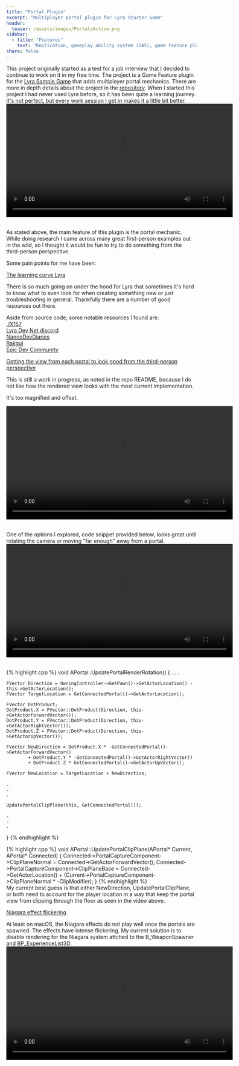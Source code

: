 ```yaml
---
title: "Portal Plugin"
excerpt: "Multiplayer portal plugin for Lyra Starter Game"
header:
  teaser: /assets/images/PortalsActive.png
sidebar:
  - title: "Features"
    text: "Replication, gameplay ability system (GAS), game feature plugin, third-person"
share: false
---
```


This project originally started as a test for a job interview that I decided to continue
to work on it in my free time. The project is a Game Feature plugin for the [Lyra Sample Game](https://dev.epicgames.com/documentation/en-us/unreal-engine/lyra-sample-game-in-unreal-engine) that adds
multiplayer portal mechanics. There are more in depth details about the project in the [repository](https://github.com/kurtw/PortalGame).
When I started this project I had never used Lyra before, so it has been quite a learning journey.
It's not perfect, but every work session I get in makes it a little bit better.
<video style="display:block; margin: auto;" width="600" controls autoplay loop>
    <source src="https://github.com/kurtw/kurtw.github.io/raw/main/assets/images/Teleport.mov" type="video/mp4">
</video><br>

As stated above, the main feature of this plugin is the portal mechanic. While doing research I came across many
great first-person examples out in the wild, so I thought it would be fun to try to do something from the third-person
perspective.

Some pain points for me have been:

<u>The learning curve Lyra</u>

There is so much going on under the hood for Lyra that sometimes it's hard to know what to even look for when creating
something new or just troubleshooting in general. Thankfully there are a number of good resources out there.

Aside from source code, some notable resources I found are:\
[./X157](https://x157.github.io)\
[Lyra Dev Net discord](https://discord.gg/323cxWbx)\
[NanceDevDiaries](https://www.youtube.com/@nancedevdiaries)\
[Rakgul](https://www.youtube.com/@Rukgul)\
[Epic Dev Community](https://dev.epicgames.com/community/)

<u>Getting the view from each portal to look good from the third-person perspective</u>

This is still a work in progress, as noted in the repo README, because I do not like how the rendered view looks with
the most current implementation.

It's too magnified and offset.

<video style="display:block; margin: 0 auto;" width="600" controls>
    <source src="https://github.com/kurtw/kurtw.github.io/raw/main/assets/images/PortalView_current.mov" type="video/mp4">
</video><br>

One of the options I explored, code snippet provided below, looks great until rotating the camera or moving "far enough"
away from a portal.
<video style="display:block; margin: 0 auto;" width="600" controls>
    <source src="https://github.com/kurtw/kurtw.github.io/raw/main/assets/images/PortalView_other.mov" type="video/mp4">
</video><br>

{% highlight cpp %}
void APortal::UpdatePortalRenderRotation()
{
.
.
.

    FVector Direction = OwningController->GetPawn()->GetActorLocation() - this->GetActorLocation();
    FVector TargetLocation = GetConnectedPortal()->GetActorLocation();
                
    FVector DotProduct;
    DotProduct.X = FVector::DotProduct(Direction, this->GetActorForwardVector());
    DotProduct.Y = FVector::DotProduct(Direction, this->GetActorRightVector());
    DotProduct.Z = FVector::DotProduct(Direction, this->GetActorUpVector());
                
    FVector NewDirection = DotProduct.X * -GetConnectedPortal()->GetActorForwardVector()
            + DotProduct.Y * -GetConnectedPortal()->GetActorRightVector()
            + DotProduct.Z * GetConnectedPortal()->GetActorUpVector();
                
    FVector NewLocation = TargetLocation + NewDirection;

    .
    .
    .

    UpdatePortalClipPlane(this, GetConnectedPortal());
    
    .
    .
    .
}
{% endhighlight %}<br>

{% highlight cpp %}
void APortal::UpdatePortalClipPlane(APortal* Current, APortal* Connected)
{
Connected->PortalCaptureComponent->ClipPlaneNormal = Connected->GetActorForwardVector();
Connected->PortalCaptureComponent->ClipPlaneBase = Connected->GetActorLocation() + (Current->PortalCaptureComponent->ClipPlaneNormal * -ClipModifier);
}
{% endhighlight %}<br>
My current best guess is that either NewDirection, UpdatePortalClipPlane, or both need to account for the player
location in a way that keep the portal view from clipping through the floor as seen in the video above.

<u>Niagara effect flickering</u>

At least on macOS, the Niagara effects do not play well once the portals are spawned. The effects have intense
flickering. My current solution is to disable rendering for the Niagara system attched to the B_WeaponSpawner
and BP_ExperienceList3D.
<video style="display:block; margin: 0 auto;" width="600" controls>
    <source src="https://github.com/kurtw/kurtw.github.io/raw/main/assets/images/NiagaraFlicker.mov" type="video/mp4">
</video>